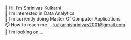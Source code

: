 👋 Hi, I’m Shrinivas Kulkarni
<br>
👀 I’m interested in Data Analytics
<br>
🌱 I’m currently doing Master Of Computer Applications
<br>
📫 How to reach me ... kulkarnishrinivas2001@gmail.com
<br>
💞️ I’m looking  on ...

<!---
Shrinivas2001/Shrinivas2001 is a ✨ special ✨ repository because its `README.md` (this file) appears on your GitHub profile.
You can click the Preview link to take a look at your changes.
--->
